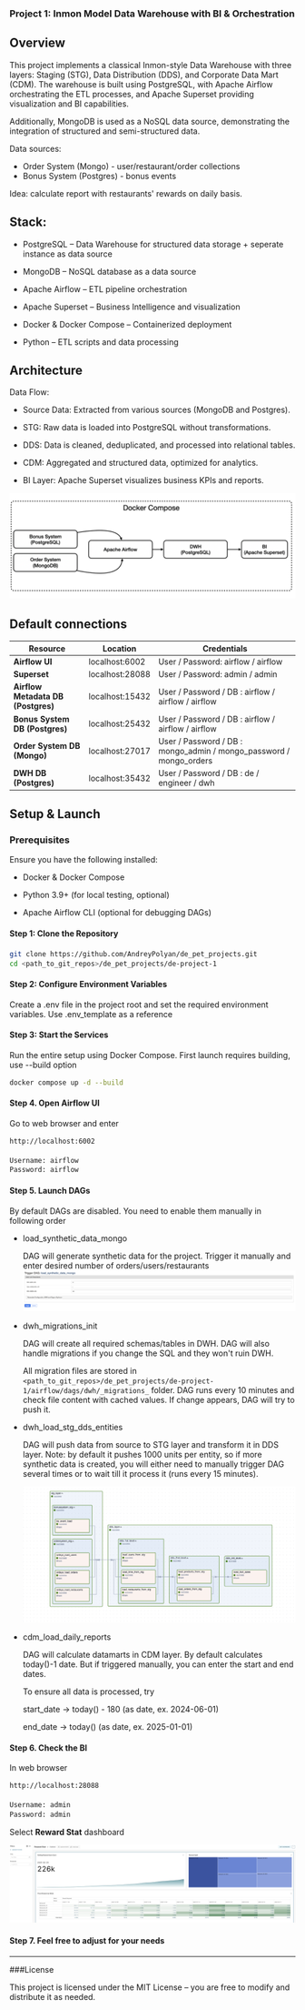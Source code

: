 ### Project 1: Inmon Model Data Warehouse with BI & Orchestration

## Overview

This project implements a classical Inmon-style Data Warehouse with three layers: Staging (STG), Data Distribution (DDS), and Corporate Data Mart (CDM). The warehouse is built using PostgreSQL, with Apache Airflow orchestrating the ETL processes, and Apache Superset providing visualization and BI capabilities.

Additionally, MongoDB is used as a NoSQL data source, demonstrating the integration of structured and semi-structured data.

Data sources:

- Order System (Mongo) - user/restaurant/order collections
- Bonus System (Postgres) - bonus events 

Idea: calculate report with restaurants' rewards on daily basis. 

## Stack:

- PostgreSQL – Data Warehouse for structured data storage + seperate instance as data source

- MongoDB – NoSQL database as a data source

- Apache Airflow – ETL pipeline orchestration

- Apache Superset – Business Intelligence and visualization

- Docker & Docker Compose – Containerized deployment

- Python – ETL scripts and data processing


## Architecture

Data Flow:

- Source Data: Extracted from various sources (MongoDB and Postgres).

- STG: Raw data is loaded into PostgreSQL without transformations.

- DDS: Data is cleaned, deduplicated, and processed into relational tables.

- CDM: Aggregated and structured data, optimized for analytics.

- BI Layer: Apache Superset visualizes business KPIs and reports.

![Structure](./img/project.png)

## Default connections 
| **Resource**  | **Location**  | **Credentials**  |
|-------------|----------------|------------------|
| **Airflow UI** | localhost:6002 |User / Password: airflow / airflow|
| **Superset** | localhost:28088 |User / Password: admin / admin|
| **Airflow Metadata DB (Postgres)** | localhost:15432 |User / Password / DB : airflow / airflow / airflow|
| **Bonus System DB (Postgres)** | localhost:25432 |User / Password / DB : airflow / airflow / airflow|
| **Order System DB (Mongo)** | localhost:27017 |User / Password / DB : mongo_admin / mongo_password / mongo_orders|
| **DWH DB (Postgres)** | localhost:35432 |User / Password / DB : de / engineer / dwh|




## Setup & Launch

### Prerequisites

Ensure you have the following installed:

- Docker & Docker Compose

- Python 3.9+ (for local testing, optional)

- Apache Airflow CLI (optional for debugging DAGs)

#### Step 1: Clone the Repository

```bash
git clone https://github.com/AndreyPolyan/de_pet_projects.git
cd <path_to_git_repos>/de_pet_projects/de-project-1
```

#### Step 2: Configure Environment Variables

Create a .env file in the project root and set the required environment variables. Use .env_template as a reference

#### Step 3: Start the Services

Run the entire setup using Docker Compose. First launch requires building, use --build option

```bash 
docker compose up -d --build
```

#### Step 4. Open Airflow UI

Go to web browser and enter
```bash
http://localhost:6002

Username: airflow
Password: airflow
```
#### Step 5. Launch DAGs

By default DAGs are disabled. You need to enable them manually in following order

- load_synthetic_data_mongo

    DAG will generate synthetic data for the project. Trigger it manually and enter desired number of orders/users/restaurants
    ![SyntheticData](./img/synthetic_data.png)
- dwh_migrations_init

    DAG will create all required schemas/tables in DWH. DAG will also handle migrations if you change the SQL and they won't ruin DWH.
    
    All migration files are stored in `<path_to_git_repos>/de_pet_projects/de-project-1/airflow/dags/dwh/_migrations_` folder. DAG runs every 10 minutes and check file content with cached values. If change appears, DAG will try to push it.
- dwh_load_stg_dds_entities
    
    DAG will push data from source to STG layer and transform it in DDS layer. Note: by default it pushes 1000 units per entity, so if more synthetic data is created, you will either need to manually trigger DAG several times or to wait till it process it (runs every 15 minutes).
    
    ![Entities](./img/load_entities.png)
-  cdm_load_daily_reports

    DAG will calculate datamarts in CDM layer. By default calculates today()-1 date. But if triggered manually, you can enter the start and end dates.
    
    To ensure all data is processed, try
    
    start_date -> today() - 180 (as date, ex. 2024-06-01)
    
    end_date -> today() (as date, ex. 2025-01-01)

#### Step 6. Check the BI
In web browser
```bash
http://localhost:28088

Username: admin
Password: admin
```

Select **Reward Stat** dashboard

![Entities](./img/dash.png)

#### Step 7. Feel free to adjust for your needs








---
###License

This project is licensed under the MIT License – you are free to modify and distribute it as needed.